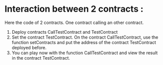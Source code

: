 # Interaction between 2 contracts : 
Here the code of 2 contracts. One contract calling an other contract.

1. Deploy contracts CallTestContract and TestContract
2. Set the contract TestContract. 
On the contract CallTestContract, use the function setContracts
and put the address of the contract TestContract deployed before.
3. You can play now with the function CallTestContract and view the result in the contract TestContract.

